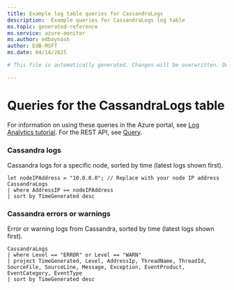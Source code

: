 ```yaml
---
title: Example log table queries for CassandraLogs
description:  Example queries for CassandraLogs log table
ms.topic: generated-reference
ms.service: azure-monitor
ms.author: edbaynash
author: EdB-MSFT
ms.date: 04/14/2025

# This file is automatically generated. Changes will be overwritten. Do not change this file directly. 

---
```


# Queries for the CassandraLogs table

For information on using these queries in the Azure portal, see [Log Analytics tutorial](/azure/azure-monitor/logs/log-analytics-tutorial). For the REST API, see [Query](/rest/api/loganalytics/query).


### Cassandra logs  


Cassandra logs for a specific node, sorted by time (latest logs shown first).  

```query
let nodeIPAddress = "10.0.0.0"; // Replace with your node IP address
CassandraLogs
| where AddressIP == nodeIPAddress
| sort by TimeGenerated desc
```



### Cassandra errors or warnings  


Error or warning logs from Cassandra, sorted by time (latest logs shown first).  

```query
CassandraLogs
| where Level == "ERROR" or Level == "WARN"
| project TimeGenerated, Level, AddressIp, ThreadName, ThreadId, SourceFile, SourceLine, Message, Exception, EventProduct, EventCategory, EventType
| sort by TimeGenerated desc
```

